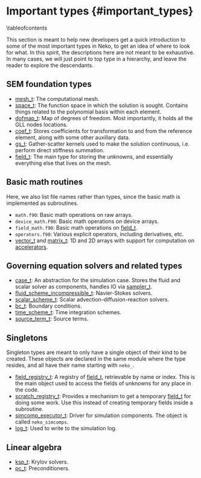 # Important types {#important_types}

\tableofcontents

This section is meant to help new developers get a quick introduction to some of
the most important types in Neko, to get an idea of where to look for what. In
this spirit, the descriptions here are not meant to be exhaustive. In many
cases, we will just point to top type in a hierarchy, and leave the reader to
explore the descendants.


## SEM foundation types

- [mesh_t](#mesh::mesh_t): The computational mesh.
- [space_t](#space::space_t): The function space in which the solution is
  sought. Contains things related to the polynomial basis within each element.
- [dofmap_t](#dofmap::dofmap_t): Map of degrees of freedom. Most importantly, it
  holds all the GLL nodes locations.
- [coef_t](#coefs::coef_t): Stores coefficients for transformation to and from
  the reference element, along with some other auxillary data. 
- [gs_t](#gather_scatter::gs_t): Gather-scatter kernels used to make the
  solution continuous, i.e. perform direct stiffness summation. 
- [field_t](#field::field_t): The main type for storing the unknowns, and
  essentially everything else that lives on the mesh. 

## Basic math routines
Here, we also list file names rather than types, since the basic math is implemented
as subroutines.

- `math.f90`: Basic math operations on raw arrays.
- `device_math.F90`: Basic math operations on device arrays.
- `field_math.f90`: Basic math operations on [field_t](#field::field_t).
- `operators.f90`: Various explicit operators, including derivatives, etc.
- [vector_t](#vector::vector_t) and [matrix_t](#matrix::matrix_t): 1D and 2D arrays
  with support for computation on [accelerators](#accelerators).

## Governing equation solvers and related types

- [case_t](#case::case_t): An abstraction for the simulation case. Stores the
  fluid and scalar solver as components, handles IO via
  [sampler_t](#sampler::sampler_t).
- [fluid_scheme_incompressible_t](#fluid_scheme_incompressible::fluid_scheme_incompressible_t): Navier-Stokes solvers.
- [scalar_scheme_t](#scalar_scheme::scalar_scheme_t): Scalar
  advection-diffusion-reaction solvers.
- [bc_t](#bc::bc_t): Boundary conditions.
- [time_scheme_t](#time_scheme::time_scheme_t): Time integration schemes.
- [source_term_t](#source_term::source_term_t): Source terms.

## Singletons

Singleton types are meant to only have a single object of their kind to be
created. These objects are declared in the same module where the type resides,
and all have their name starting with `neko_`.

- [field_registry_t](#field_registry::field_registry_t): A registry of
  [field_t](#field::field_t), retrievable by name or index. This is the main
  object used to access the fields of unknowns for any place in the code.
- [scratch_registry_t](#scratch_registry::scratch_registry_t): Provides a
  mechanism to get a temporary [field_t](#field::field_t) for doing some work.
  Use this instead of creating temporary fields inside a subroutine. 
- [simcomp_executor_t](#simcomp_executor::simcomp_executor_t): Driver for
  simulation components. The object is called `neko_simcomps`.
- [log_t](#logger::log_t): Used to write to the simulation log.

## Linear algebra

- [ksp_t](#krylov::ksp_t): Krylov solvers.
- [pc_t](#precon::pc_t): Preconditioners.


